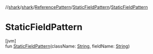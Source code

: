 //[shark](../../../../index.md)/[shark](../../index.md)/[ReferencePattern](../index.md)/[StaticFieldPattern](index.md)/[StaticFieldPattern](-static-field-pattern.md)

# StaticFieldPattern

[jvm]\
fun [StaticFieldPattern](-static-field-pattern.md)(className: [String](https://kotlinlang.org/api/latest/jvm/stdlib/kotlin/-string/index.html), fieldName: [String](https://kotlinlang.org/api/latest/jvm/stdlib/kotlin/-string/index.html))
